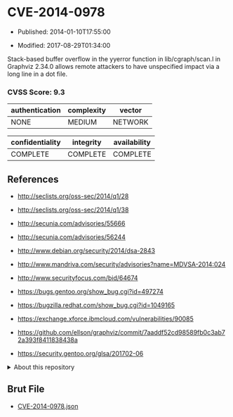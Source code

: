 # CVE-2014-0978

- Published: 2014-01-10T17:55:00

- Modified: 2017-08-29T01:34:00

Stack-based buffer overflow in the yyerror function in lib/cgraph/scan.l in Graphviz 2.34.0 allows remote attackers to have unspecified impact via a long line in a dot file.

### CVSS Score: **9.3**

| authentication | complexity | vector |
| --- | --- | --- |
| NONE | MEDIUM | NETWORK |

| confidentiality | integrity | availability |
| --- | --- | --- |
| COMPLETE | COMPLETE | COMPLETE |

## References

* http://seclists.org/oss-sec/2014/q1/28

* http://seclists.org/oss-sec/2014/q1/38

* http://secunia.com/advisories/55666

* http://secunia.com/advisories/56244

* http://www.debian.org/security/2014/dsa-2843

* http://www.mandriva.com/security/advisories?name=MDVSA-2014:024

* http://www.securityfocus.com/bid/64674

* https://bugs.gentoo.org/show_bug.cgi?id=497274

* https://bugzilla.redhat.com/show_bug.cgi?id=1049165

* https://exchange.xforce.ibmcloud.com/vulnerabilities/90085

* https://github.com/ellson/graphviz/commit/7aaddf52cd98589fb0c3ab72a393f8411838438a

* https://security.gentoo.org/glsa/201702-06

<details>
<summary>About this repository</summary> 

  This repository is part of the project [Live Hack CVE](https://github.com/Live-Hack-CVE). Main website can be found [www.live-hack.org](https://www.live-hack.org) 
  
  Made by [Sn0wAlice](https://github.com/Sn0wAlice) for the people that care about security and need to have a feed of the latest CVEs. Hope you enjoy it, don't forget to star the repo and follow me on [Twitter](https://twitter.com/Sn0wAlice) and [Github](https://github.com/Sn0wAlice). And that is my [personnal website](https://www.alice-snow.me/)

  - [Home Page](https://github.com/Live-Hack-CVE)
  - [Framework](https://github.com/Live-Hack-CVE/cve-framework)
  - [CVE database](https://github.com/Live-Hack-CVE/full_database)
  - [Changelog](https://github.com/Live-Hack-CVE/Changelog)
</details>

## Brut File

* [CVE-2014-0978.json](https://raw.githubusercontent.com/Live-Hack-CVE/full_database/main/cves/2014/CVE-2014-0978.json)


